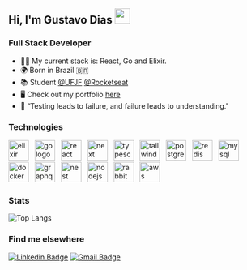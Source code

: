 ## **Hi, I'm Gustavo Dias** <img src="https://media.giphy.com/media/hvRJCLFzcasrR4ia7z/giphy.gif" width="30" >

### Full Stack Developer
* 👨‍💻 My current stack is: React, Go and Elixir.
* 🌍 Born in Brazil 🇧🇷
* 📚  Student [@UFJF](https://www2.ufjf.br/ufjf/) [@Rocketseat](https://www.rocketseat.com.br/)
* 🖥️  Check out my portfolio [here](https://www.gustavodiasa.dev/)
* 🧪 “Testing leads to failure, and failure leads to understanding."

###  Technologies 
<div text-align="justify">  
  <img src="https://skillicons.dev/icons?i=elixir" height="40" alt="elixir logo"  />
  <img width="4" />

  <img src="https://skillicons.dev/icons?i=go" height="40" alt="go logo"  />
  <img width="4" />

  <img src="https://skillicons.dev/icons?i=react" height="40" alt="react logo"  />
  <img width="4" />
  <img src="https://skillicons.dev/icons?i=next" height="40" alt="next logo"  />
  <img width="4" />
  <img src="https://skillicons.dev/icons?i=typescript" height="40" alt="typescript logo" />
  <img width="4" />
  <img src="https://skillicons.dev/icons?i=tailwindcss" height="40" alt="tailwindcss logo"  />
  <img width="4" />
  
  <img src="https://skillicons.dev/icons?i=postgres" height="40" alt="postgres logo"  />
  <img width="4" />
  <img src="https://skillicons.dev/icons?i=redis" height="40" alt="redis logo"  />
  <img width="4" />
  <img src="https://skillicons.dev/icons?i=mysql" height="40" alt="mysql logo"  />
  <img width="4" />

  <img src="https://skillicons.dev/icons?i=docker" height="40" alt="docker logo"  />
  <img width="4" />

  <img src="https://skillicons.dev/icons?i=graphql" height="40" alt="graphql logo"  />
  <img width="4" />

  <img src="https://skillicons.dev/icons?i=nest" height="40" alt="nest logo"  />
  <img width="4" />

  <img src="https://skillicons.dev/icons?i=nodejs" height="40" alt="nodejs logo"  />
  <img width="4" />

  <img src="https://skillicons.dev/icons?i=rabbitmq" height="40" alt="rabbitmq logo"  />
  <img width="4" />

  <img src="https://skillicons.dev/icons?i=aws" height="40" alt="aws logo"  />
  <img width="4" />
</div>

### Stats
![Top Langs](https://github-readme-stats.vercel.app/api/top-langs/?username=charmingruby&show_icons=true&theme=transparent&layout=compact)

### Find me elsewhere
[![Linkedin Badge](https://img.shields.io/badge/-Gustavo%20Dias21-20232A?style=for-the-badge&logo=Linkedin&logoColor=61DAFB&link=https://www.linkedin.com/in/gustavo-dias21/)](https://www.linkedin.com/in/gustavo-dias21/) 
[![Gmail Badge](https://img.shields.io/badge/-gustavodiasa2121@gmail.com-20232A?style=for-the-badge&logo=Gmail&logoColor=61DAFB&link=mailto:gustavodiasa2121@gmail.com)](gustavodiasa2121@gmail.com)
